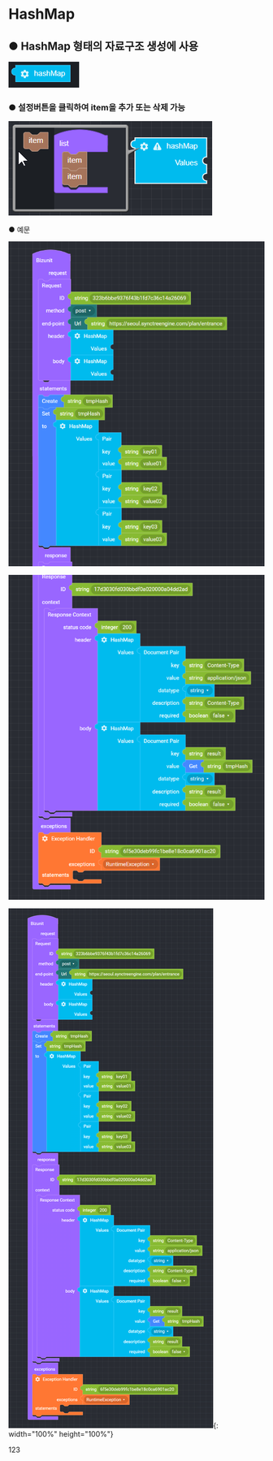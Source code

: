 # HashMap

## ● HashMap 형태의 자료구조 생성에 사용

![](../../.gitbook/assets/image%20%286%29.png)

### ● 설정버튼을 클릭하여 item을 추가 또는 삭제 가능

![](../../.gitbook/assets/image%20%2811%29.png)

● 예문

![](../../.gitbook/assets/image-2-.png)

![](../../.gitbook/assets/image-3-.png)

![](../../.gitbook/assets/image_waifu2x_art_noise1_scale_tta_1.png){: width="100%" height="100%"}

123


